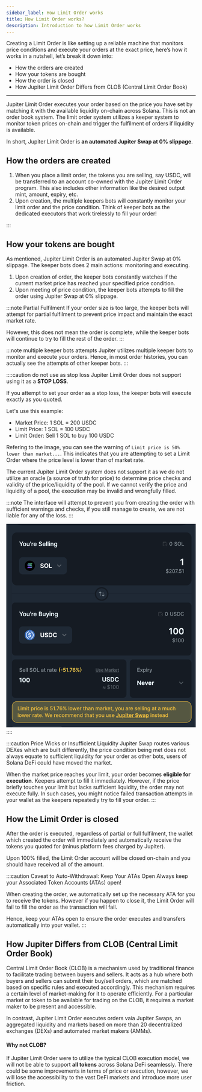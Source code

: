 ```yaml
---
sidebar_label: How Limit Order works
title: How Limit Order works?
description: Introduction to how Limit Order works
---
```


<head>
    <title>How Limit Order works</title>
    <meta name="twitter:card" content="summary" />
</head>

Creating a Limit Order is like setting up a reliable machine that monitors price conditions and execute your orders at the exact price, here’s how it works in a nutshell, let’s break it down into:

- How the orders are created
- How your tokens are bought
- How the order is closed
- How Jupiter Limit Order Differs from CLOB (Central Limit Order Book)

---

Jupiter Limit Order executes your order based on the price you have set by matching it with the available liquidity on-chain across Solana. This is not an order book system. The limit order system utilizes a keeper system to monitor token prices on-chain and trigger the fulfilment of orders if liquidity is available.

In short, Jupiter Limit Order is **an automated Jupiter Swap at 0% slippage**.

## How the orders are created

1. When you place a limit order, the tokens you are selling, say USDC, will be transferred to an account co-owned with the Jupiter Limit Order program. This also includes other information like the desired output mint, amount, expiry, etc.
2. Upon creation, the multiple keepers bots will constantly monitor your limit order and the price condition. Think of keeper bots as the dedicated executors that work tirelessly to fill your order!

:::

## How your tokens are bought

As mentioned, Jupiter Limit Order is an automated Jupiter Swap at 0% slippage. The keeper bots does 2 main actions: monitoring and executing.

1. Upon creation of order, the keeper bots constantly watches if the current market price has reached your specified price condition.
2. Upon meeting of price condition, the keeper bots attempts to fill the order using Jupiter Swap at 0% slippage.

:::note Partial Fulfilment
If your order size is too large, the keeper bots will attempt for partial fulfilment to prevent price impact and maintain the exact market rate.

However, this does not mean the order is complete, while the keeper bots will continue to try to fill the rest of the order.
:::

:::note multiple keeper bots attempts
Jupiter utilizes multiple keeper bots to monitor and execute your orders. Hence, in most order histories, you can actually see the attempts of other keeper bots.
:::

::::caution do not use as stop loss
Jupiter Limit Order does not support using it as a **STOP LOSS**.

If you attempt to set your order as a stop loss, the keeper bots will execute exactly as you quoted.

Let's use this example:

- Market Price: 1 SOL = 200 USDC
- Limit Price: 1 SOL = 100 USDC
- Limit Order: Sell 1 SOL to buy 100 USDC

Refering to the image, you can see the warning of `Limit price is 50% lower than market...`. This indicates that you are attempting to set a Limit Order where the price level is lower than of market rate.

The current Jupiter Limit Order system does not support it as we do not utilize an oracle (a source of truth for price) to determine price checks and validity of the price/liquidity of the pool. If we cannot verify the price and liquidity of a pool, the execution may be invalid and wrongfully filled.

:::note
The interface will attempt to prevent you from creating the order with sufficient warnings and checks, if you still manage to create, we are not liable for any of the loss.
:::

![Limit Order Connect Wallet](../../../static/spot/limit-order/limit-order-stop-loss.png)
::::

:::caution Price Wicks or Insufficient Liquidity
Jupiter Swap routes various DEXes which are built differently, the price condition being met does not always equate to sufficient liquidity for your order as other bots, users of Solana DeFi could have moved the market.

When the market price reaches your limit, your order becomes **eligible for execution**. Keepers attempt to fill it immediately. However, if the price briefly touches your limit but lacks sufficient liquidity, the order may not execute fully. In such cases, you might notice failed transaction attempts in your wallet as the keepers repeatedly try to fill your order.
:::

## How the Limit Order is closed

After the order is executed, regardless of partial or full fulfilment, the wallet which created the order will immediately and automatically receive the tokens you quoted for (minus platform fees charged by Jupiter).

Upon 100% filled, the Limit Order account will be closed on-chain and you should have received all of the amount.

:::caution Caveat to Auto-Withdrawal: Keep Your ATAs Open
Always keep your Associated Token Accounts (ATAs) open!

When creating the order, we automatically set up the necessary ATA for you to receive the tokens. However if you happen to close it, the Limit Order will fail to fill the order as the transaction will fail.

Hence, keep your ATAs open to ensure the order executes and transfers automatically into your wallet.
:::

## How Jupiter Differs from CLOB (Central Limit Order Book)

Central Limit Order Book (CLOB) is a mechanism used by traditional finance to facilitate trading between buyers and sellers. It acts as a hub where both buyers and sellers can submit their buy/sell orders, which are matched based on specific rules and executed accordingly. This mechanism requires a certain level of market-making for it to operate efficiently. For a particular market or token to be available for trading on the CLOB, it requires a market maker to be present and accessible.

In contrast, Jupiter Limit Order executes orders vaia Jupiter Swaps, an aggregated liquidity and markets based on more than 20 decentralized exchanges (DEXs) and automated market makers (AMMs).

#### Why not CLOB?

If Jupiter Limit Order were to utilize the typical CLOB execution model, we will not be able to support **all tokens** across Solana DeFi seamlessly. There could be some improvements in terms of price or execution, however, we will lose the accessibility to the vast DeFi markets and introduce more user friction.
